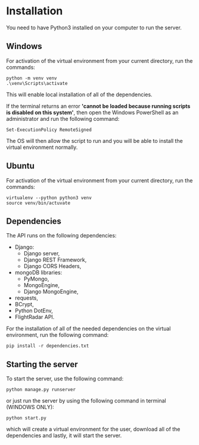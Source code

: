 # Installation
You need to have Python3 installed on your computer to run the server.

## Windows
For activation of the virtual environment from your current directory, run the commands:
```
python -m venv venv
.\venv\Scripts\activate
```
This will enable local installation of all of the dependencies.

If the terminal returns an error **'cannot be loaded because running scripts is disabled on this system'**,
then open the Windows PowerShell as an administrator and run the following command:
```
Set-ExecutionPolicy RemoteSigned
```
The OS will then allow the script to run and you will be able to install the virtual environment normally.

## Ubuntu
For activation of the virtual environment from your current directory, run the commands:
```
virtualenv --python python3 venv
source venv/bin/actuvate
```

## Dependencies

The API runs on the following dependencies:
- Django:
     - Django server,
     - Django REST Framework,
     - Django CORS Headers,
- mongoDB libraries:
     - PyMongo,
     - MongoEngine,
     - Django MongoEngine,
- requests,
- BCrypt,
- Python DotEnv,
- FlightRadar API.

For the installation of all of the needed dependencies on the virtual environment, run the following command:
```
pip install -r dependencies.txt
```

## Starting the server

To start the server, use the following command:
```
python manage.py runserver
```

or just run the server by using the following command in terminal (WINDOWS ONLY):
```
python start.py
```
which will create a virtual environment for the user, download all of the dependencies and lastly, it will start the server.
